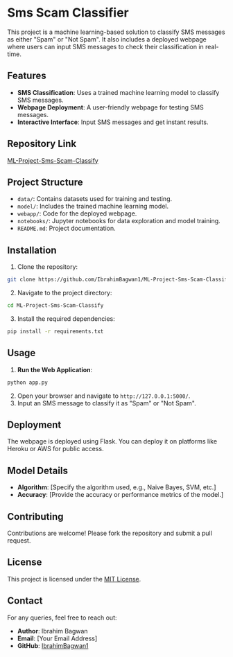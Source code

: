 # Sms Scam Classifier

This project is a machine learning-based solution to classify SMS messages as either "Spam" or "Not Spam". It also includes a deployed webpage where users can input SMS messages to check their classification in real-time.

## Features
- **SMS Classification**: Uses a trained machine learning model to classify SMS messages.
- **Webpage Deployment**: A user-friendly webpage for testing SMS messages.
- **Interactive Interface**: Input SMS messages and get instant results.

## Repository Link
[ML-Project-Sms-Scam-Classify](https://github.com/IbrahimBagwan1/ML-Project-Sms-Scam-Classify.git)

## Project Structure
- `data/`: Contains datasets used for training and testing.
- `model/`: Includes the trained machine learning model.
- `webapp/`: Code for the deployed webpage.
- `notebooks/`: Jupyter notebooks for data exploration and model training.
- `README.md`: Project documentation.

## Installation
1. Clone the repository:
  ```bash
  git clone https://github.com/IbrahimBagwan1/ML-Project-Sms-Scam-Classify.git
  ```
2. Navigate to the project directory:
  ```bash
  cd ML-Project-Sms-Scam-Classify
  ```
3. Install the required dependencies:
  ```bash
  pip install -r requirements.txt
  ```

## Usage
1. **Run the Web Application**:
  ```bash
  python app.py
  ```
2. Open your browser and navigate to `http://127.0.0.1:5000/`.
3. Input an SMS message to classify it as "Spam" or "Not Spam".

## Deployment
The webpage is deployed using Flask. You can deploy it on platforms like Heroku or AWS for public access.

## Model Details
- **Algorithm**: [Specify the algorithm used, e.g., Naive Bayes, SVM, etc.]
- **Accuracy**: [Provide the accuracy or performance metrics of the model.]

## Contributing
Contributions are welcome! Please fork the repository and submit a pull request.

## License
This project is licensed under the [MIT License](LICENSE).

## Contact
For any queries, feel free to reach out:
- **Author**: Ibrahim Bagwan
- **Email**: [Your Email Address]
- **GitHub**: [IbrahimBagwan1](https://github.com/IbrahimBagwan1)